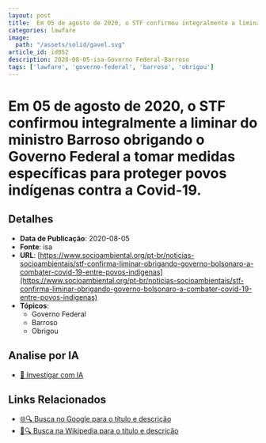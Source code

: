 ```yaml
---
layout: post
title:  Em 05 de agosto de 2020, o STF confirmou integralmente a liminar do ministro Barroso obrigando o Governo Federal a tomar medidas específicas para proteger povos indígenas contra a Covid-19.
categories: lawfare
image: 
  path: "/assets/solid/gavel.svg"
article_id: id052
description: 2020-08-05-isa-Governo Federal-Barroso
tags: ['lawfare', 'governo-federal', 'barroso', 'obrigou']
---
```


# Em 05 de agosto de 2020, o STF confirmou integralmente a liminar do ministro Barroso obrigando o Governo Federal a tomar medidas específicas para proteger povos indígenas contra a Covid-19.

## Detalhes
- **Data de Publicação**: 2020-08-05
- **Fonte**: isa
- **URL**: [https://www.socioambiental.org/pt-br/noticias-socioambientais/stf-confirma-liminar-obrigando-governo-bolsonaro-a-combater-covid-19-entre-povos-indigenas](https://www.socioambiental.org/pt-br/noticias-socioambientais/stf-confirma-liminar-obrigando-governo-bolsonaro-a-combater-covid-19-entre-povos-indigenas)
- **Tópicos**:
  - Governo Federal
  - Barroso
  - Obrigou

## Analise por IA
- [🤖 Investigar com IA](https://www.perplexity.ai/search?q=%22not%C3%ADcia%20artigo%20Brasil%22%20Em%2005%20de%20agosto%20de%202020%2C%20o%20STF%20confirmou%20integralmente%20a%20liminar%20do%20ministro%20Barroso%20obrigando%20o%20Governo%20Federal%20a%20tomar%20medidas%20espec%C3%ADficas%20para%20proteger%20povos%20ind%C3%ADgenas%20contra%20a%20Covid-19.%20isa%202020-08-05)

## Links Relacionados
- [🌐🔍 Busca no Google para o título e descrição](https://www.google.com/search?q=%22not%C3%ADcia%20artigo%20Brasil%22%20Em%2005%20de%20agosto%20de%202020%2C%20o%20STF%20confirmou%20integralmente%20a%20liminar%20do%20ministro%20Barroso%20obrigando%20o%20Governo%20Federal%20a%20tomar%20medidas%20espec%C3%ADficas%20para%20proteger%20povos%20ind%C3%ADgenas%20contra%20a%20Covid-19.%20isa%202020-08-05)
- [📖🔍 Busca na Wikipedia para o título e descrição](https://pt.wikipedia.org/w/index.php?search=%22not%C3%ADcia%20artigo%20Brasil%22%20Em%2005%20de%20agosto%20de%202020%2C%20o%20STF%20confirmou%20integralmente%20a%20liminar%20do%20ministro%20Barroso%20obrigando%20o%20Governo%20Federal%20a%20tomar%20medidas%20espec%C3%ADficas%20para%20proteger%20povos%20ind%C3%ADgenas%20contra%20a%20Covid-19.%20isa%202020-08-05)


